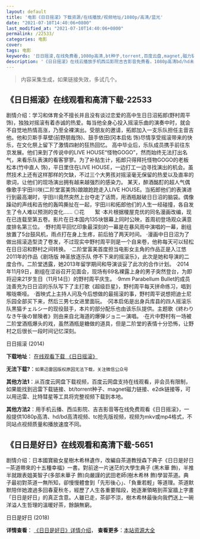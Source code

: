 ```yaml
---
layout: default
title: '电影《日日摇滚》下载资源/在线播放/视频地址/1080p/高清/蓝光'
date: "2021-07-10T14:40:06+0800"
last_modified_at: "2021-07-10T14:40:06+0800"
permalink: /22533/
categories: 电影
cover:
tags: 电影
keywords: '日日摇滚,在线免费看,1080p高清,bt种子,torrent,百度云盘,magnet,磁力链,迅雷下载资源'
description: '《日日摇滚》在线云播放手机西瓜影院吉吉影音免费看，1080p高清bd/hd未删减完整版和tc抢先枪版，mkv/mp4格式，附带bt/torrent种子、magnet/磁力链、百度云盘、网盘资源迅雷下载链接'
---
```


>内容采集生成，如果链接失效，多试几个。


## 《日日摇滚》在线观看和高清下载-22533

剧情介绍：学习和体育全不擅长并且没有谈过恋爱的高中生日日沼拓郎(野村周平饰)，独独对摇滚有着赤诚的热爱。每当他全身心投入摇滚乐曲的演奏中时，就会不自觉地热情高涨，乃至全裸演出。受朋友的邀请，拓郎加入一支乐队担任主音吉他。他和贝斯手草壁(前野朋哉饰)、鼓手依田(冈本启佑 饰)尽情享受摇滚带来的快乐，在文化祭上留下了激情四射的狂热回忆。   高中毕业后，乐队成员携手前往东京发展。他们来到了传说中的LIVE HOUSE“怪物GOGO”，然而始终无法打出名气，来看乐队表演的看客寥寥。为了补贴生计，拓郎只得拜托怪物GOGO的老板松本(竹中直人 饰)，平日里住在LIVE HOUSE，一边打工一边寻找演出的机会。虽然技术上还有这样那样的欠缺，不过三个大男孩对摇滚毫无保留的热爱以及直率的歌词，让他们的现场演出拥有越来越强烈的感染力。   某天，醉酒酩酊的超人气偶像歌手宇田川咲(二阶堂富美饰)踉踉跄跄走入LIVE HOUSE。当拓郎他们的表演进行到最高潮时，宇田川竟然突然上台夺走了话筒，用酒瓶敲破日日沼的脑袋。偶像躁动的声线和吉他的轰鸣撕扯在一起，宇田川和拓郎他们的人生一经碰撞，各自发生了令人难以预测的变化……   ◎花　　絮   ·本片根据榎屋克优的同名漫画改编，现在已连载至第五卷。影片在日本国内135块银幕上同时公映，首周初登场观众满意度排名第三位。   ·野村周平回忆印象最深刻的一幕是在暴风雨中演唱的一幕，剧组放置了5台鼓风机，雨点打在身上生疼，前后拍了两天时间。   ·漫画中日日沼为了做出摇滚造型烫了卷发，不过现实中野村周平则是一个自来卷，他称每天可以轻松在日日沼和野村之间转换。   ·二阶堂富美首度担当电影女主角的作品正是入江悠2011年的作品《剧场版 神圣放逐乐队 停不下来的摇滚乐》，此次是她和导演的二度合作。二阶堂透露，她2013年留学期间和导演谈妥了此次的合作计划。   ·2014年11月9日，剧组在涩谷召开见面会，现场有69名裸露上身的男子突然登台，为即将迎来21岁生日（11月14日）的野村周平庆生。   ·9mm Parabellum Bullet的成员泷善充为日日沼的乐队写下了主打歌《超级巨星》，野村周平每天拼命练习，唱到喉咙嘶哑。   ·首映式上主持人问及今后想做的最摇滚的事，野村周平说想把迪士尼乐园全部买下来，然后三男七女进里面玩。   ·冈本启佑是出身兵库县的四人摇滚乐队黒猫チェルシー的现役鼓手，本片的部分配乐也由该乐队提供。主题歌《終わりなき午後の冒険者》则由来自北海道的爆弾ジョニー演唱。   ·在片中野村有一场被二阶堂酒瓶爆头的戏，虽然酒瓶是糖做的道具，但是二阶堂的表情十分恐怖，让野村之后很长一段时间记忆深刻。


日日摇滚 (2014)

**下载地址**： [在线观看下载 《日日摇滚》](https://www.btbtdy.me/btdy/dy419.html) 


**无法下载?**：`如果迅雷因版权原因无法下载，关注微信公众号 `

**其他方法1**：从百度云网盘下载视频，百度云网盘支持在线观看，非会员有限制，如果能找到迅雷下载链接、bt/torrent种子、magnet磁力链接、e2dk链接等，可以用迅雷、比特彗星等工具将完整视频下载到本地。

**其他方法2**：用手机云播、西瓜影院、吉吉影音等在线免费观看《日日摇滚》，一般提供1080p高清、hd/bd高清视频、tc抢先版视频，视频为mkv或mp4格式，不同站点视频质量和播放速度不同。


## 《日日是好日》在线观看和高清下载-5651

剧情介绍：日本國寶級女星樹木希林遺作，改編自茶道教授森下典子《日日是好日─茶道帶來的十五種幸福》一書。對前途一片迷茫的大學生典子 (黑木華 飾)，半推半就跟表姐美智子(多部未華子 飾)向嚴謹的武田老師(樹木希林 飾)學習茶道。典子最初對茶道一無所知，卻慢慢體會到「先形後心」、「負重若輕」等道理。茶道默默陪伴她渡過多回春夏秋冬，經歷了人生各重要階段，她逐漸領略到茶室牆上字畫「日日是好日」的真正含意。人雖已走，茶卻不涼，樹木希林最後向我們送上一碗洋溢人生哲理的溫暖好茶，餘韻無窮。


日日是好日 (2018)

**详情查看**： [《日日是好日》详情介绍](/movie/5651/)， **查看更多**：[本站资源大全](/movie/t/all/)

